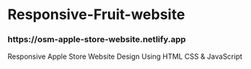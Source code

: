 # Responsive-Fruit-website
<h3>https://osm-apple-store-website.netlify.app</h3>
<p>Responsive Apple Store Website Design Using HTML CSS & JavaScript</p>
